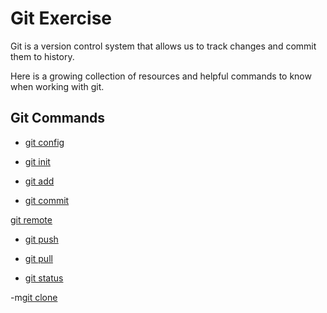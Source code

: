 # Git Exercise

Git is a version control system that allows us to track changes and commit them to history.

Here is a growing collection of resources and helpful commands to know when working with git. 

## Git Commands
- [git config](./Commands/Config.md)

- [git init](./Commands/Init.md)

- [git add](./Commands/Add.md)

- [git commit](./Commands/Commit.md)

[git remote](./Commands/Remote.md)

- [git push](./commands/PUSH.md)

- [git pull](./Commands/Pull.md)

- [git status](./Commands/Status.md)

-m[git clone](./Commands/Clone.md)